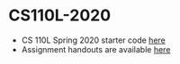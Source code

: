 # CS110L-2020

* CS 110L Spring 2020 starter code [here](https://github.com/jeffzh4ng/stanford-cs110L)
* Assignment handouts are available [here](https://reberhardt.com/cs110l/spring-2020/)
